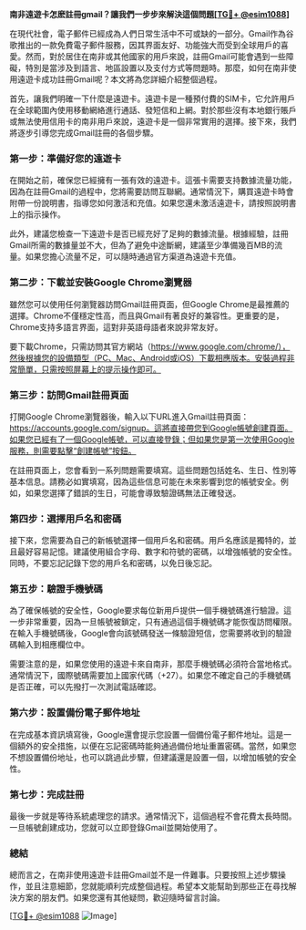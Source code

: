 **南非遠遊卡怎麽註冊gmail？讓我們一步步來解決這個問題[[TG💪+ @esim1088](https://t.me/s/esim1088)]**

在現代社會，電子郵件已經成為人們日常生活中不可或缺的一部分。Gmail作為谷歌推出的一款免費電子郵件服務，因其界面友好、功能強大而受到全球用戶的喜愛。然而，對於居住在南非或其他國家的用戶來說，註冊Gmail可能會遇到一些障礙，特別是當涉及到語言、地區設置以及支付方式等問題時。那麼，如何在南非使用遠遊卡成功註冊Gmail呢？本文將為您詳細介紹整個過程。

首先，讓我們明確一下什麼是遠遊卡。遠遊卡是一種預付費的SIM卡，它允許用戶在全球範圍內使用移動網絡進行通話、發短信和上網。對於那些沒有本地銀行賬戶或無法使用信用卡的南非用戶來說，遠遊卡是一個非常實用的選擇。接下來，我們將逐步引導您完成Gmail註冊的各個步驟。

### 第一步：準備好您的遠遊卡

在開始之前，確保您已經擁有一張有效的遠遊卡。這張卡需要支持數據流量功能，因為在註冊Gmail的過程中，您將需要訪問互聯網。通常情況下，購買遠遊卡時會附帶一份說明書，指導您如何激活和充值。如果您還未激活遠遊卡，請按照說明書上的指示操作。

此外，建議您檢查一下遠遊卡是否已經充好了足夠的數據流量。根據經驗，註冊Gmail所需的數據量並不大，但為了避免中途斷網，建議至少準備幾百MB的流量。如果您擔心流量不足，可以隨時通過官方渠道為遠遊卡充值。

### 第二步：下載並安裝Google Chrome瀏覽器

雖然您可以使用任何瀏覽器訪問Gmail註冊頁面，但Google Chrome是最推薦的選擇。Chrome不僅穩定性高，而且與Gmail有著良好的兼容性。更重要的是，Chrome支持多語言界面，這對非英語母語者來說非常友好。

要下載Chrome，只需訪問其官方網站（https://www.google.com/chrome/），然後根據您的設備類型（PC、Mac、Android或iOS）下載相應版本。安裝過程非常簡單，只需按照屏幕上的提示操作即可。

### 第三步：訪問Gmail註冊頁面

打開Google Chrome瀏覽器後，輸入以下URL進入Gmail註冊頁面：https://accounts.google.com/signup。這將直接帶您到Google帳號創建頁面。如果您已經有了一個Google帳號，可以直接登錄；但如果您是第一次使用Google服務，則需要點擊“創建帳號”按鈕。

在註冊頁面上，您會看到一系列問題需要填寫。這些問題包括姓名、生日、性別等基本信息。請務必如實填寫，因為這些信息可能在未來影響到您的帳號安全。例如，如果您選擇了錯誤的生日，可能會導致驗證碼無法正確發送。

### 第四步：選擇用戶名和密碼

接下來，您需要為自己的新帳號選擇一個用戶名和密碼。用戶名應該是獨特的，並且最好容易記憶。建議使用組合字母、數字和符號的密碼，以增強帳號的安全性。同時，不要忘記記錄下您的用戶名和密碼，以免日後忘記。

### 第五步：驗證手機號碼

為了確保帳號的安全性，Google要求每位新用戶提供一個手機號碼進行驗證。這一步非常重要，因為一旦帳號被鎖定，只有通過這個手機號碼才能恢復訪問權限。在輸入手機號碼後，Google會向該號碼發送一條驗證短信，您需要將收到的驗證碼輸入到相應欄位中。

需要注意的是，如果您使用的遠遊卡來自南非，那麼手機號碼必須符合當地格式。通常情況下，國際號碼需要加上國家代碼（+27）。如果您不確定自己的手機號碼是否正確，可以先撥打一次測試電話確認。

### 第六步：設置備份電子郵件地址

在完成基本資訊填寫後，Google還會提示您設置一個備份電子郵件地址。這是一個額外的安全措施，以便在忘記密碼時能夠通過備份地址重置密碼。當然，如果您不想設置備份地址，也可以跳過此步驟，但建議還是設置一個，以增加帳號的安全性。

### 第七步：完成註冊

最後一步就是等待系統處理您的請求。通常情況下，這個過程不會花費太長時間。一旦帳號創建成功，您就可以立即登錄Gmail並開始使用了。

### 總結

總而言之，在南非使用遠遊卡註冊Gmail並不是一件難事。只要按照上述步驟操作，並且注意細節，您就能順利完成整個過程。希望本文能幫助到那些正在尋找解決方案的朋友們。如果您還有其他疑問，歡迎隨時留言討論。

[[TG💪+ @esim1088](https://t.me/s/esim1088) ![Image](https://i.postimg.cc/4NQfJmqS/Snipaste-2025-05-13-00-14-12.png)]